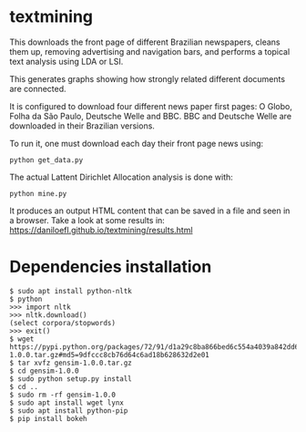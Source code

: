 # textmining

This downloads the front page of different Brazilian newspapers,
cleans them up, removing advertising and navigation bars, and
performs a topical text analysis using LDA or LSI.

This generates graphs showing how strongly related different documents
are connected.

It is configured to download four different news paper first pages:
O Globo, Folha da São Paulo, Deutsche Welle and BBC.
BBC and Deutsche Welle are downloaded in their Brazilian versions.

To run it, one must download each day their front page news using:

```
python get_data.py
```

The actual Lattent Dirichlet Allocation analysis is done with:

```
python mine.py
```

It produces an output HTML content that can be saved in a file and seen in a browser.
Take a look at some results in:
<https://daniloefl.github.io/textmining/results.html>

# Dependencies installation

```
$ sudo apt install python-nltk
$ python
>>> import nltk
>>> nltk.download()
(select corpora/stopwords)
>>> exit()
$ wget https://pypi.python.org/packages/72/91/d1a29c8ba866bed6c554a4039a842dd6fddc9bb78f335f3f9efd7dc9292e/gensim-1.0.0.tar.gz#md5=9dfccc8cb76d64c6ad18b628632d2e01
$ tar xvfz gensim-1.0.0.tar.gz
$ cd gensim-1.0.0
$ sudo python setup.py install
$ cd ..
$ sudo rm -rf gensim-1.0.0
$ sudo apt install wget lynx
$ sudo apt install python-pip
$ pip install bokeh
```

